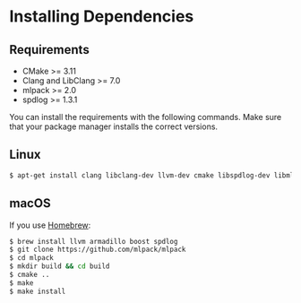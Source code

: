 # Installing Dependencies
## Requirements
* CMake >= 3.11
* Clang and LibClang >= 7.0
* mlpack >= 2.0
* spdlog >= 1.3.1

You can install the requirements with the following commands.
Make sure that your package manager installs the correct versions.
## Linux
```sh
$ apt-get install clang libclang-dev llvm-dev cmake libspdlog-dev libmlpack-dev
```
## macOS
If you use [Homebrew](https://brew.sh):
```sh
$ brew install llvm armadillo boost spdlog
$ git clone https://github.com/mlpack/mlpack
$ cd mlpack
$ mkdir build && cd build
$ cmake ..
$ make
$ make install
```
